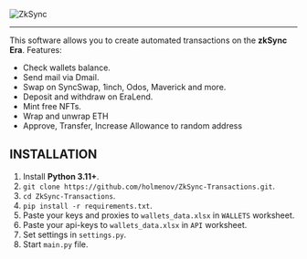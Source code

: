 ![ZkSync](https://i.imgur.com/rOVx6aD.png)

---

This software allows you to create automated transactions on the **zkSync Era**. Features:

- Check wallets balance.
- Send mail via Dmail.
- Swap on SyncSwap, 1inch, Odos, Maverick and more.
- Deposit and withdraw on EraLend.
- Mint free NFTs.
- Wrap and unwrap ETH
- Approve, Transfer, Increase Allowance to random address

## INSTALLATION

1. Install **Python 3.11+**.
2. `git clone https://github.com/holmenov/ZkSync-Transactions.git`.
3. `cd ZkSync-Transactions`.
4. `pip install -r requirements.txt`.
5. Paste your keys and proxies to `wallets_data.xlsx` in `WALLETS` worksheet.
6. Paste your api-keys to `wallets_data.xlsx` in `API` worksheet.
7. Set settings in `settings.py`.
8. Start `main.py` file.